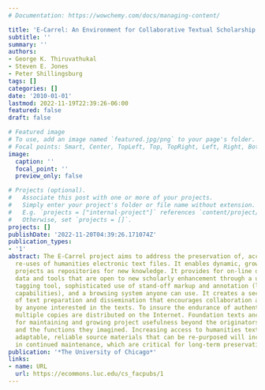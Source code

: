 ```yaml
---
# Documentation: https://wowchemy.com/docs/managing-content/

title: 'E-Carrel: An Environment for Collaborative Textual Scholarship'
subtitle: ''
summary: ''
authors:
- George K. Thiruvathukal
- Steven E. Jones
- Peter Shillingsburg
tags: []
categories: []
date: '2010-01-01'
lastmod: 2022-11-19T22:39:26-06:00
featured: false
draft: false

# Featured image
# To use, add an image named `featured.jpg/png` to your page's folder.
# Focal points: Smart, Center, TopLeft, Top, TopRight, Left, Right, BottomLeft, Bottom, BottomRight.
image:
  caption: ''
  focal_point: ''
  preview_only: false

# Projects (optional).
#   Associate this post with one or more of your projects.
#   Simply enter your project's folder or file name without extension.
#   E.g. `projects = ["internal-project"]` references `content/project/deep-learning/index.md`.
#   Otherwise, set `projects = []`.
projects: []
publishDate: '2022-11-20T04:39:26.171074Z'
publication_types:
- '1'
abstract: The E-Carrel project aims to address the preservation of, access to, and
  re-uses of humanities electronic text files. It enables dynamic, growing resource
  projects as repositories for new knowledge. It provides for on-line distributed
  data and tools that are open to new scholarly enhancement through a user friendly
  tagging tool, sophisticated use of stand-off markup and annotation (leveraging RDF
  capabilities), and a browsing system anyone can use. It creates a secure system
  of text preparation and dissemination that encourages collaboration and participation
  by anyone interested in the texts. To insure the endurance of authenticated texts,
  multiple copies are distributed on the Internet. Foundation texts anchor a system
  for maintaining and growing project usefulness beyond the originators&rsquo; interest
  and the functions they imagined. Increasing access to humanities texts as useful,
  adaptable, reliable source materials that can be re-purposed will increase interest
  in continued maintenance, which are critical for long-term preservation and access.
publication: '*The University of Chicago*'
links:
- name: URL
  url: https://ecommons.luc.edu/cs_facpubs/1
---
```

